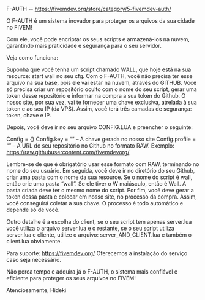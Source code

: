 F-AUTH -- https://fivemdev.org/store/category/5-fivemdev-auth/

O F-AUTH é um sistema inovador para proteger os arquivos da sua cidade no FIVEM!

Com ele, você pode encriptar os seus scripts e armazená-los na nuvem, garantindo mais praticidade e segurança para o seu servidor.

Veja como funciona:

Suponha que você tenha um script chamado WALL, que hoje está na sua resource: start wall no seu cfg. Com o F-AUTH, você não precisa ter esse arquivo na sua base, pois ele vai estar na nuvem, através do GITHUB. Você só precisa criar um repositório oculto com o nome do seu script, gerar uma token desse repositório e informar na compra a sua token do Github. O nosso site, por sua vez, vai te fornecer uma chave exclusiva, atrelada à sua token e ao seu IP (da VPS). Assim, você terá três camadas de segurança: token, chave e IP.

Depois, você deve ir no seu arquivo CONFIG.LUA e preencher o seguinte:

Config = {}
Config.key = “” – A chave gerada no nosso site
Config.profile = “” – A URL do seu repositório no Github no formato RAW. Exemplo: https://raw.githubusercontent.com/fivemdevorg/

Lembre-se de que é obrigatório usar esse formato com RAW, terminando no nome do seu usuário. Em seguida, você deve ir no diretório do seu Github, criar uma pasta com o nome da sua resource. Se o nome do script é wall, então crie uma pasta “wall”. Se ele tiver o W maiúsculo, então é Wall. A pasta criada deve ter o mesmo nome do script. Por fim, você deve gerar a token dessa pasta e colocar em nosso site, no processo da compra. Assim, você conseguirá coletar a sua chave. O processo é todo automático e depende só de você.

Outro detalhe é a escolha do client, se o seu script tem apenas server.lua você utiliza o arquivo server.lua e o restante, se o seu script utiliza server.lua e cliente, utilize o arquivo: server_AND_CLIENT.lua e também o client.lua obviamente.

Para suporte: https://fivemdev.org/ Oferecemos a instalação do serviço caso seja necessário.

Não perca tempo e adquira já o F-AUTH, o sistema mais confiável e eficiente para proteger os seus arquivos no FIVEM!

Atenciosamente, Hideki
